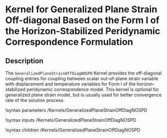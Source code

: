 # Kernel for Generalized Plane Strain Off-diagonal Based on the Form I of the Horizon-Stabilized Peridynamic Correspondence Formulation

## Description

The `GeneralizedPlaneStrainOffDiagNOSPD` Kernel provides the off-diagonal coupling entries for coupling between scalar out-of-plane strain variable with displacement and temperature variables for Form I of the horizon-stabilized peridynamic correspondence model. This kernel is optional for generalized plane strain model, but is usually used for better convergence rate of the solution process.

!syntax parameters /Kernels/GeneralizedPlaneStrainOffDiagNOSPD

!syntax inputs /Kernels/GeneralizedPlaneStrainOffDiagNOSPD

!syntax children /Kernels/GeneralizedPlaneStrainOffDiagNOSPD
